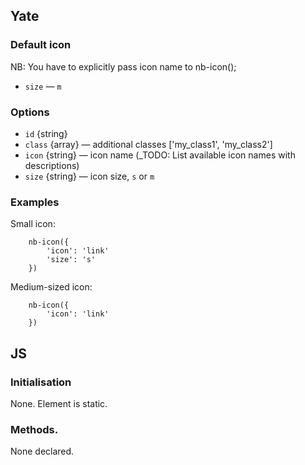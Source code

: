 ## Yate

### Default icon

NB: You have to explicitly pass icon name to nb-icon();

* `size` — `m`

### Options

* `id` {string}
* `class` {array} — additional classes ['my_class1', 'my_class2']
* `icon` {string} — icon name (_TODO: List available icon names with descriptions)
* `size` {string} — icon size, `s` or `m`

### Examples

Small icon:

```
    nb-icon({
        'icon': 'link'
        'size': 's'
    })
```

Medium-sized icon:

```
    nb-icon({
        'icon': 'link'
    })
```

## JS 

### Initialisation

None. Element is static.

### Methods.

None declared.